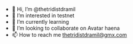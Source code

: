 - 👋 Hi, I’m @thetridistdramil
- 👀 I’m interested in testnet
- 🌱 I’m currently learning
- 💞️ I’m looking to collaborate on Avatar
haena
- 📫 How to reach me thetridistdramil@gmx.com

<!---
thetridistdramil/thetridistdramil is a ✨ special ✨ repository because its `README.md` (this file) appears on your GitHub profile.
You can click the Preview link to take a look at your changes.
--->
